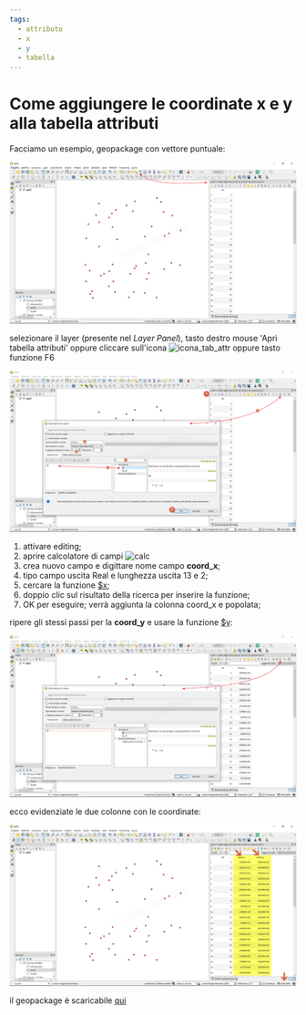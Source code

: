 ```yaml
---
tags:
  - attributo
  - x
  - y
  - tabella
---
```


# Come aggiungere le coordinate x e y alla tabella attributi

Facciamo un esempio, geopackage con vettore puntuale:

[![](../img/esempi/add_coord_xy/add_coord1.png)](../img/esempi/add_coord_xy/add_coord1.png)

selezionare il layer (presente nel _Layer Panel_), tasto destro mouse 'Apri tabella attributi' oppure cliccare sull'icona ![icona_tab_attr](https://docs.qgis.org/2.18/it/_images/mActionOpenTable.png) oppure tasto funzione F6

[![](../img/esempi/add_coord_xy/add_coord2.png)](../img/esempi/add_coord_xy/add_coord2.png)

1. attivare editing;
2. aprire calcolatore di campi ![calc](https://docs.qgis.org/testing/en/_images/mActionCalculateField.png)
3. crea nuovo campo e digittare nome campo **coord_x**;
4. tipo campo uscita Real e lunghezza uscita 13 e 2;
5. cercare la funzione [$x](../gr_funzioni/geometria/geometria_unico.md#x);
6. doppio clic sul risultato della ricerca per inserire la funzione;
7. OK per eseguire; verrà aggiunta la colonna coord_x e popolata;

ripere gli stessi passi per la **coord_y** e usare la funzione [\$y](../gr_funzioni/geometria/geometria_unico.md#y):

[![](../img/esempi/add_coord_xy/add_coord3.png)](../img/esempi/add_coord_xy/add_coord3.png)

ecco evidenziate le due colonne con le coordinate:

[![](../img/esempi/add_coord_xy/add_coord4.png)](../img/esempi/add_coord_xy/add_coord4.png)

il geopackage è scaricabile [qui](../prova_tu/dati_esempi.zip)
